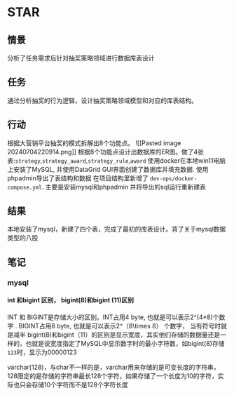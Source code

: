 
# STAR
## 情景
分析了任务需求后针对抽奖策略领域进行数据库表设计

## 任务
通过分析抽奖的行为逻辑，设计抽奖策略领域模型和对应的库表结构。

## 行动
根据大营销平台抽奖的模式拆解出8个功能点。
![[Pasted image 20240704220914.png]]
根据8个功能点设计出数据库的ER图。做了4张表:`strategy`,`strategy_award`,`strategy_rule`,`award`
使用docker在本地win11电脑上安装了MySQL, 并使用DataGrid GUI界面创建了数据库并填充数据.
使用phpadmin导出了表结构和数据
在项目结构里新增了 `dev-ops/docker-compose.yml`. 主要是安装mysql和phpadmin
并将导出的sql运行重新建表
## 结果
本地安装了mysql，新建了四个表，完成了最初的库表设计。背了关于mysql数据类型的八股

## 笔记
### mysql
#### int 和bigint 区别， bigint(8)和bigint (11)区别

INT 和 BIGINT是存储大小的区别。INT占用4 byte, 也就是可以表示2^(4\*8)个数字 . BIGINT占用8 byte, 也就是可以表示2^（8\times 8） 个数字， 当有符号时就是减半
bigint(8)和bigint（11）的区别是显示宽度，其实他们存储的数据量还是一样的，也就是说宽度指定了MySQL中显示数字时的最小字符数，如bigint(8)存储`123`时，显示为00000123

varchar(128)，与char不一样的是，varchar用来存储的是可变长度的字符串，128限定的是存储的字符串最长128个字符，如果存储了一个长度为10的字符，实际也只会存储10个字符而不是128个字符长度